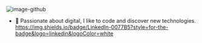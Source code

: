 ![image-github](https://user-images.githubusercontent.com/79690181/142301065-6f845406-c125-4f10-9714-1971fd760daa.png)


* 👋 Passionate about digital, I like to code and discover new technologies.
https://img.shields.io/badge/LinkedIn-0077B5?style=for-the-badge&logo=linkedin&logoColor=white


